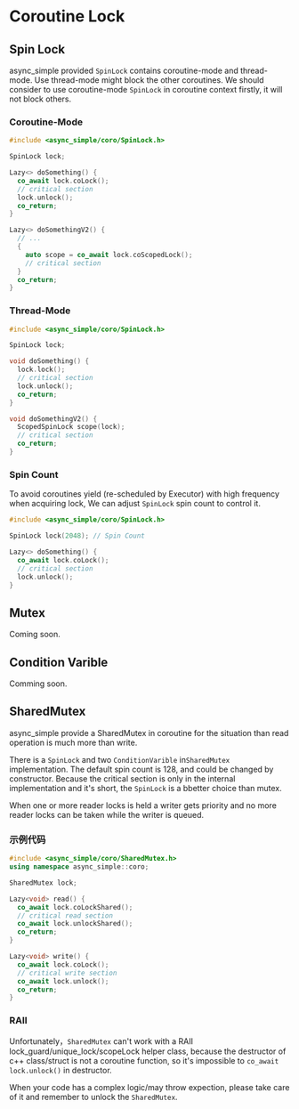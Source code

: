 # Coroutine Lock

## Spin Lock

async_simple provided `SpinLock` contains coroutine-mode and thread-mode. Use thread-mode might block the other coroutines. We should consider to use coroutine-mode `SpinLock`  in coroutine context firstly, it will not block others.

###  Coroutine-Mode

```cpp
#include <async_simple/coro/SpinLock.h>

SpinLock lock;

Lazy<> doSomething() {
  co_await lock.coLock();
  // critical section
  lock.unlock();
  co_return;
}

Lazy<> doSomethingV2() {
  // ...
  {
    auto scope = co_await lock.coScopedLock();
    // critical section
  }
  co_return;
}
```

### Thread-Mode

```cpp
#include <async_simple/coro/SpinLock.h>

SpinLock lock;

void doSomething() {
  lock.lock();
  // critical section
  lock.unlock();
  co_return;
}

void doSomethingV2() {
  ScopedSpinLock scope(lock);
  // critical section
  co_return;
}
```

### Spin Count

To avoid coroutines yield (re-scheduled by Executor) with high frequency when acquiring lock, We can adjust `SpinLock` spin count to control it.

```cpp
#include <async_simple/coro/SpinLock.h>

SpinLock lock(2048); // Spin Count

Lazy<> doSomething() {
  co_await lock.coLock();
  // critical section
  lock.unlock();
}
```


## Mutex

Coming soon.

## Condition Varible

Comming soon.

## SharedMutex

async_simple provide a SharedMutex in coroutine for the situation than read operation is much more than write.

There is a `SpinLock` and two `ConditionVarible` in`SharedMutex` implementation. The default spin count is 128, and could be changed by constructor. Because the critical section is only in the internal implementation and it's short, the `SpinLock` is a bbetter choice than mutex.

When one or more reader locks is held a writer gets priority and no more reader locks can be taken while the writer is queued.


### 示例代码

```cpp
#include <async_simple/coro/SharedMutex.h>
using namespace async_simple::coro;

SharedMutex lock;

Lazy<void> read() {
  co_await lock.coLockShared();
  // critical read section
  co_await lock.unlockShared();
  co_return;
}

Lazy<void> write() {
  co_await lock.coLock();
  // critical write section
  co_await lock.unlock();
  co_return;
}
```

### RAII

Unfortunately，`SharedMutex` can't work with a RAII lock_guard/unique_lock/scopeLock helper class, because the destructor of c++ class/struct is not a coroutine function, so it's impossible to `co_await lock.unlock()` in destructor.

When your code has a complex logic/may throw expection, please take care of it and remember to unlock the `SharedMutex`.

